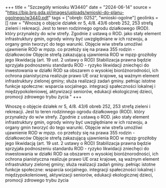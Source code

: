 +++
title = "Szczegóły wniosku W3440"
date = "2024-06-14"
source = "https://bip.brg.gda.pl/images/uploads/wnioski-do-planu-ogolnego/w3440.pdf"
tags = ["obręb: 0252", "wnioski-ogolne"]
geolinks = []
raw = "Wnoszę o objęcie działek nr 5, 4/8. 43/6 obreb 252, 253 strefą zieleni i rekreacji. Jest to teren rodzinnego ogrodu działkowego (ROD). który przynależy do w/w strefy. Zgodnie z ustawą o ROD. jako stały element infrastruktury gmin, ogrody winny być uwzględniane w ich rozwoju, a organy gmin tworzyć do tego warunki. Objęcie wiw strefa umożliwi ujawnienie ROD w mpzp. co przełoży się na prawa 355 rodzin - działkowców Objęcie strefą zakazującą ujawnienia ROD w mpzp groziłoby jego likwidacją (art. 19 ust. 2 ustawy o ROD) Stabilizacja prawna będzie sprzyjała podnoszeniu standardu ROD - ryzyko likwidacji zniechęci do inwestowania w działki ROD sa obszarem o wysokiej bioróżnorodności, ich ochrona pianistyczna realizuje prawo UE oraz krajowe, są ważnym element infrastruktury zielonej gminy; służa realizacji zadań gminy. pełniąc istotne funkcje społeczne: wsparcia socjalnego. integracji spałeczności lokalnej i międzypokoleniowej, aktywizacji seniorów, edukacji ekologicznej dzieci, promocji zdrowego trybu życia "
+++

Wnoszę o objęcie działek nr 5, 4/8. 43/6 obreb 252, 253 strefą zieleni i rekreacji. Jest to teren
rodzinnego ogrodu działkowego (ROD). który przynależy do w/w strefy. Zgodnie z ustawą o ROD. jako stały
element infrastruktury gmin, ogrody winny być uwzględniane w ich rozwoju, a organy gmin tworzyć do tego
warunki. Objęcie wiw strefa umożliwi ujawnienie ROD w mpzp. co przełoży się na prawa 355 rodzin -
działkowców Objęcie strefą zakazującą ujawnienia ROD w mpzp groziłoby jego likwidacją (art. 19 ust. 2 ustawy
o ROD) Stabilizacja prawna będzie sprzyjała podnoszeniu standardu ROD - ryzyko likwidacji zniechęci do
inwestowania w działki ROD sa obszarem o wysokiej bioróżnorodności, ich ochrona pianistyczna realizuje
prawo UE oraz krajowe, są ważnym element infrastruktury zielonej gminy; służa realizacji zadań gminy. pełniąc
istotne funkcje społeczne: wsparcia socjalnego. integracji spałeczności lokalnej i międzypokoleniowej,
aktywizacji seniorów, edukacji ekologicznej dzieci, promocji zdrowego trybu życia



